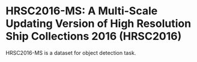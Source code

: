 # HRSC2016-MS: A Multi-Scale Updating Version of High Resolution Ship Collections 2016 (HRSC2016)

HRSC2016-MS is a dataset for object detection task.